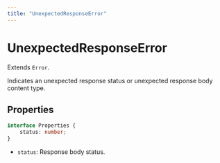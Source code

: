 ```yaml
---
title: "UnexpectedResponseError"
---
```


# UnexpectedResponseError

Extends `Error`.

Indicates an unexpected response status or unexpected response body content type.

## Properties

```ts
interface Properties {
	status: number;
}
```

- `status`: Response body status.
